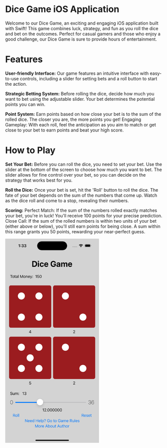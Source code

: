 # Dice Game iOS Application

Welcome to our Dice Game, an exciting and engaging iOS application built with Swift! This game combines luck, strategy, and fun as you roll the dice and bet on the outcomes. Perfect for casual gamers and those who enjoy a good challenge, our Dice Game is sure to provide hours of entertainment.

# Features

**User-friendly Interface:** Our game features an intuitive interface with easy-to-use controls, including a slider for setting bets and a roll button to start the action.

**Strategic Betting System:** Before rolling the dice, decide how much you want to bet using the adjustable slider. Your bet determines the potential points you can win.

**Point System:** Earn points based on how close your bet is to the sum of the rolled dice. The closer you are, the more points you get!
Engaging Gameplay: With each roll, feel the anticipation as you aim to match or get close to your bet to earn points and beat your high score.


# How to Play

**Set Your Bet:** Before you can roll the dice, you need to set your bet. Use the slider at the bottom of the screen to choose how much you want to bet. The slider allows for fine control over your bet, so you can decide on the strategy that works best for you.

**Roll the Dice:** Once your bet is set, hit the 'Roll' button to roll the dice. The fate of your bet depends on the sum of the numbers that come up. Watch as the dice roll and come to a stop, revealing their numbers.

**Scoring:**
Perfect Match: If the sum of the numbers rolled exactly matches your bet, you're in luck! You'll receive 100 points for your precise prediction.
Close Call: If the sum of the rolled numbers is within two units of your bet (either above or below), you'll still earn points for being close. A sum within this range grants you 50 points, rewarding your near-perfect guess.

<img width="300" alt="img" src="https://github.com/devika7300/Dice-Game/blob/main/Simulator%20Screenshot%20-%20iPhone%2015%20Pro%20-%202024-02-11%20at%2013.33.48.png">

